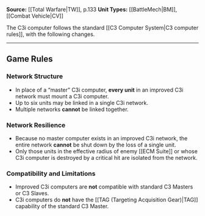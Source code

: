 
**Source:** [[Total Warfare|TW]], p.133
**Unit Types:** [[BattleMech|BM]], [[Combat Vehicle|CV]]  

The C3i computer follows the standard [[C3 Computer System|C3 computer rules]], with the following changes.  

---

## Game Rules  

### Network Structure  
- In place of a “master” C3i computer, **every unit** in an improved C3i network must mount a C3i computer.  
- Up to six units may be linked in a single C3i network.  
- Multiple networks **cannot** be linked together.  

### Network Resilience  
- Because no master computer exists in an improved C3i network, the entire network **cannot** be shut down by the loss of a single unit.  
- Only those units in the effective radius of enemy [[ECM Suite]] or whose C3i computer is destroyed by a critical hit are isolated from the network.  

### Compatibility and Limitations  
- Improved C3i computers are **not** compatible with standard C3 Masters or C3 Slaves.  
- C3i computers do **not** have the [[TAG (Targeting Acquisition Gear)|TAG]] capability of the standard C3 Master.  
